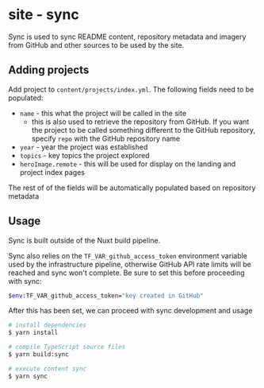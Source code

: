 # site - sync

Sync is used to sync README content, repository metadata and imagery from GitHub and other sources to be used by the site.

## Adding projects

Add project to `content/projects/index.yml`. The following fields need to be populated:

- `name` - this what the project will be called in the site
  - this is also used to retrieve the repository from GitHub. If you want the project to be called something different to the GitHub repository, specify `repo` with the GitHub repository name
- `year` - year the project was established
- `topics` - key topics the project explored
- `heroImage.remote` - this will be used for display on the landing and project index pages

The rest of of the fields will be automatically populated based on repository metadata

## Usage

Sync is built outside of the Nuxt build pipeline.

Sync also relies on the `TF_VAR_github_access_token` environment variable used by the infrastructure pipeline, otherwise GitHub API rate limits will be reached and sync won't complete. Be sure to set this before proceeding with sync:

```bash
$env:TF_VAR_github_access_token="key created in GitHub"

```

After this has been set, we can proceed with sync development and usage

```bash
# install dependencies
$ yarn install

# compile TypeScript source files
$ yarn build:sync

# execute content sync
$ yarn sync
```
